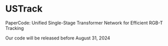 # USTrack
PaperCode: Unified Single-Stage Transformer Network for Efficient RGB-T Tracking

Our code will be released before August 31, 2024
